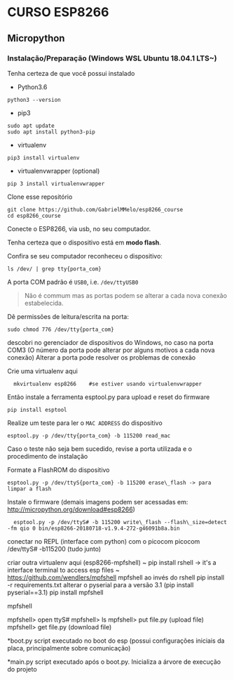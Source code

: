 # CURSO ESP8266

## Micropython

### Instalação/Preparação (Windows WSL Ubuntu 18.04.1 LTS~)
  
  Tenha certeza de que você possui instalado
- Python3.6
```
python3 --version
```

- pip3 
```
sudo apt update
sudo apt install python3-pip
```

- virtualenv
```
pip3 install virtualenv
```

- virtualenvwrapper (optional)
```
pip 3 install virtualenvwrapper
```

  Clone esse repositório

```
git clone https://github.com/GabrielMMelo/esp8266_course
cd esp8266_course
```

  Conecte o ESP8266, via usb, no seu computador.

  Tenha certeza que o dispositivo está em **modo flash**.

  Confira se seu computador reconheceu o dispositivo:
  
```
ls /dev/ | grep tty{porta_com}
```

  A porta COM padrão é `USB0`, i.e. `/dev/ttyUSB0`

> Não é commum mas as portas podem se alterar a cada nova conexão estabelecida.

  Dê permissões de leitura/escrita na porta:

```
sudo chmod 776 /dev/tty{porta_com}
```

  descobri no gerenciador de dispositivos do Windows, no caso na porta COM3 (O número da porta pode alterar por alguns motivos a cada nova conexão)
  Alterar a porta pode resolver os problemas de conexão 

  Crie uma virtualenv aqui 
```
  mkvirtualenv esp8266    #se estiver usando virtualenvwrapper
```

  Então instale a ferramenta esptool.py para upload e reset do firmware

```
pip install esptool
```

  Realize um teste para ler o `MAC ADDRESS` do dispositivo

```
esptool.py -p /dev/tty{porta_com} -b 115200 read_mac
```

  Caso o teste não seja bem sucedido, revise a porta utilizada e o procedimento de instalação

  Formate a FlashROM do dispositivo

```
esptool.py -p /dev/ttyS{porta_com} -b 115200 erase\_flash -> para limpar a flash
```

  Instale o firmware (demais imagens podem ser acessadas em: http://micropython.org/download#esp8266)
  
```
  esptool.py -p /dev/ttyS# -b 115200 write\_flash --flash\_size=detect -fm qio 0 bin/esp8266-20180718-v1.9.4-272-g46091b8a.bin
```

  conectar no REPL (interface com python) com o picocom
  picocom /dev/ttyS# -b115200 (tudo junto)

  criar outra virtualenv aqui (esp8266-mpfshell)
  ~  pip install rshell -> it's a interface terminal to access esp files ~
  https://github.com/wendlers/mpfshell mpfshell ao invés do rshell
  pip install -r requirements.txt
  alterar o pyserial para a versão 3.1 (pip install pyserial==3.1)
  pip install mpfshell


  mpfshell

  mpfshell> open ttyS#
  mpfshell> ls
  mpfshell> put file.py (upload file)
  mpfshell> get file.py (download file)

  *boot.py script executado no boot do esp (possui configurações iniciais da placa, principalmente sobre comunicação)

  *main.py script executado após o boot.py. Inicializa a árvore de execução do projeto


